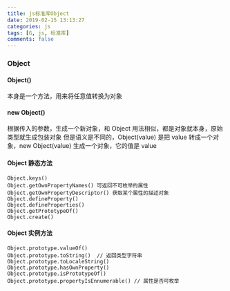```yaml
---
title: js标准库Object
date: 2019-02-15 13:13:27
categories: js
tags: [G, js, 标准库]
comments: false
---
```


### Object

#### Object() 

本身是一个方法，用来将任意值转换为对象

#### new Object()

根据传入的参数，生成一个新对象，和 Object 用法相似，都是对象就本身，原始类型就生成包装对象
但是语义是不同的，Object(value) 是把 value 转成一个对象，new Object(value) 生成一个对象，它的值是 value

#### Object 静态方法

```
Object.keys() 
Object.getOwnPropertyNames() 可返回不可枚举的属性
Object.getOwnPropertyDescriptor() 获取某个属性的描述对象
Object.defineProperty()
Object.defineProperties()
Object.getPrototypeOf()
Object.create()
```

#### Object 实例方法

```
Object.prototype.valueOf()
Object.prototype.toString()  // 返回类型字符串
Object.prototype.toLocaleString()
Object.prototype.hasOwnProperty()
Object.prototype.isPrototypeOf()
Object.prototype.propertyIsEnnumerable() // 属性是否可枚举

```